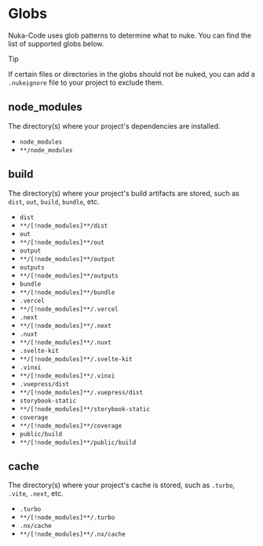 # Globs

Nuka-Code uses glob patterns to determine what to nuke. You can find the list of supported globs below.

> [!TIP]
> If certain files or directories in the globs should not be nuked, you can add a `.nukeignore` file to your project to exclude them.

## node_modules

The directory(s) where your project's dependencies are installed.

- `node_modules`
- `**/node_modules`

## build

The directory(s) where your project's build artifacts are stored, such as `dist`, `out`, `build`, `bundle`, etc.

- `dist`
- `**/[!node_modules]**/dist`
- `out`
- `**/[!node_modules]**/out`
- `output`
- `**/[!node_modules]**/output`
- `outputs`
- `**/[!node_modules]**/outputs`
- `bundle`
- `**/[!node_modules]**/bundle`
- `.vercel`
- `**/[!node_modules]**/.vercel`
- `.next`
- `**/[!node_modules]**/.next`
- `.nuxt`
- `**/[!node_modules]**/.nuxt`
- `.svelte-kit`
- `**/[!node_modules]**/.svelte-kit`
- `.vinxi`
- `**/[!node_modules]**/.vinxi`
- `.vuepress/dist`
- `**/[!node_modules]**/.vuepress/dist`
- `storybook-static`
- `**/[!node_modules]**/storybook-static`
- `coverage`
- `**/[!node_modules]**/coverage`
- `public/build`
- `**/[!node_modules]**/public/build`

## cache

The directory(s) where your project's cache is stored, such as `.turbo`, `.vite`, `.next`, etc.

- `.turbo`
- `**/[!node_modules]**/.turbo`
- `.nx/cache`
- `**/[!node_modules]**/.nx/cache`
